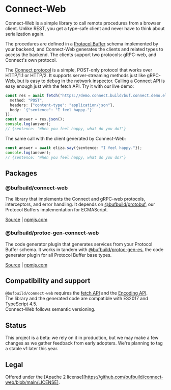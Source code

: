 # Connect-Web

Connect-Web is a simple library to call remote procedures from a browser
client. Unlike REST, you get a type-safe client and never have to think about
serialization again.

The procedures are defined in a [Protocol Buffer](https://developers.google.com/protocol-buffers)
schema implemented by your backend, and Connect-Web generates the clients and
related types to access the backend. The clients support two protocols:
gRPC-web, and Connect's own protocol.

The [Connect protocol](https://connect.build/docs/protocol/) is a simple,
POST-only protocol that works over HTTP/1.1 or HTTP/2. It supports
server-streaming methods just like gRPC-Web, but is easy to debug in the
network inspector. Calling a Connect API is easy enough just with the fetch
API. Try it with our live demo:

```ts
const res = await fetch("https://demo.connect.build/buf.connect.demo.eliza.v1.ElizaService/Say", {
  method: "POST",
  headers: {"content-type": "application/json"},
  body: `{"sentence": "I feel happy."}`
});
const answer = res.json();
console.log(answer);
// {sentence: 'When you feel happy, what do you do?'}
```

The same call with the client generated by Connect-Web:

```ts
const answer = await eliza.say({sentence: "I feel happy."});
console.log(answer);
// {sentence: 'When you feel happy, what do you do?'}
```


## Packages

### @bufbuild/connect-web
The library that implements the Connect and gRPC-web protocols, interceptors,
and error handling. It depends on [@bufbuild/protobuf](https://www.npmjs.com/package/@bufbuild/protobuf),
our Protocol Buffers implementation for ECMAScript.

[Source](packages/connect-web) | [npmjs.com](https://www.npmjs.com/package/@bufbuild/connect-web)


### @bufbuild/protoc-gen-connect-web

The code generator plugin that generates services from your Protocol Buffer
schema. It works in tandem with [@bufbuild/protoc-gen-es](https://www.npmjs.com/package/@bufbuild/protoc-gen-es), 
the code generator plugin for all Protocol Buffer base types.

[Source](cmd/protoc-gen-connect-web) | [npmjs.com](https://www.npmjs.com/package/@bufbuild/protoc-gen-connect-web)


## Compatibility and support

`@bufbuild/connect-web` requires the [fetch API](https://developer.mozilla.org/en-US/docs/Web/API/Fetch_API)
and the [Encoding API](https://developer.mozilla.org/en-US/docs/Web/API/Encoding_API).  
The library and the generated code are compatible with ES2017 and TypeScript 4.5.   
Connect-Web follows semantic versioning.


## Status

This project is a beta: we rely on it in production, but we may make a few
changes as we gather feedback from early adopters. We're planning to tag a
stable v1 later this year.


## Legal

Offered under the [Apache 2 license][https://github.com/bufbuild/connect-web/blob/main/LICENSE].
